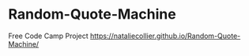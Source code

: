 # Random-Quote-Machine
Free Code Camp Project
<a href="https://nataliecollier.github.io/Random-Quote-Machine/">https://nataliecollier.github.io/Random-Quote-Machine/</a>
